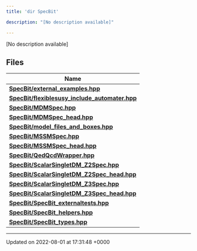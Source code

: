 ```yaml
---
title: 'dir SpecBit'

description: "[No description available]"

---
```







[No description available]

## Files

| Name           |
| -------------- |
| **[SpecBit/external_examples.hpp](/documentation/code/gambit_sphinxfiles/external__examples_8hpp/#file-external-examples.hpp)**  |
| **[SpecBit/flexiblesusy_include_automater.hpp](/documentation/code/gambit_sphinxfiles/flexiblesusy__include__automater_8hpp/#file-flexiblesusy-include-automater.hpp)**  |
| **[SpecBit/MDMSpec.hpp](/documentation/code/gambit_sphinxfiles/mdmspec_8hpp/#file-mdmspec.hpp)**  |
| **[SpecBit/MDMSpec_head.hpp](/documentation/code/gambit_sphinxfiles/mdmspec__head_8hpp/#file-mdmspec-head.hpp)**  |
| **[SpecBit/model_files_and_boxes.hpp](/documentation/code/gambit_sphinxfiles/model__files__and__boxes_8hpp/#file-model-files-and-boxes.hpp)**  |
| **[SpecBit/MSSMSpec.hpp](/documentation/code/gambit_sphinxfiles/mssmspec_8hpp/#file-mssmspec.hpp)**  |
| **[SpecBit/MSSMSpec_head.hpp](/documentation/code/gambit_sphinxfiles/mssmspec__head_8hpp/#file-mssmspec-head.hpp)**  |
| **[SpecBit/QedQcdWrapper.hpp](/documentation/code/gambit_sphinxfiles/qedqcdwrapper_8hpp/#file-qedqcdwrapper.hpp)**  |
| **[SpecBit/ScalarSingletDM_Z2Spec.hpp](/documentation/code/gambit_sphinxfiles/scalarsingletdm__z2spec_8hpp/#file-scalarsingletdm-z2spec.hpp)**  |
| **[SpecBit/ScalarSingletDM_Z2Spec_head.hpp](/documentation/code/gambit_sphinxfiles/scalarsingletdm__z2spec__head_8hpp/#file-scalarsingletdm-z2spec-head.hpp)**  |
| **[SpecBit/ScalarSingletDM_Z3Spec.hpp](/documentation/code/gambit_sphinxfiles/scalarsingletdm__z3spec_8hpp/#file-scalarsingletdm-z3spec.hpp)**  |
| **[SpecBit/ScalarSingletDM_Z3Spec_head.hpp](/documentation/code/gambit_sphinxfiles/scalarsingletdm__z3spec__head_8hpp/#file-scalarsingletdm-z3spec-head.hpp)**  |
| **[SpecBit/SpecBit_externaltests.hpp](/documentation/code/gambit_sphinxfiles/specbit__externaltests_8hpp/#file-specbit-externaltests.hpp)**  |
| **[SpecBit/SpecBit_helpers.hpp](/documentation/code/gambit_sphinxfiles/specbit__helpers_8hpp/#file-specbit-helpers.hpp)**  |
| **[SpecBit/SpecBit_types.hpp](/documentation/code/gambit_sphinxfiles/specbit__types_8hpp/#file-specbit-types.hpp)**  |






-------------------------------

Updated on 2022-08-01 at 17:31:48 +0000

